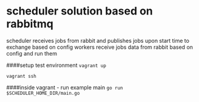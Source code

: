 # scheduler solution based on rabbitmq
scheduler receives jobs from rabbit and publishes jobs upon start time to exchange based on config
workers receive jobs data from rabbit based on config and run them

####setup test environment
`vagrant up`

`vagrant ssh`

####inside vagrant - run example main
`go run $SCHEDULER_HOME_DIR/main.go`


